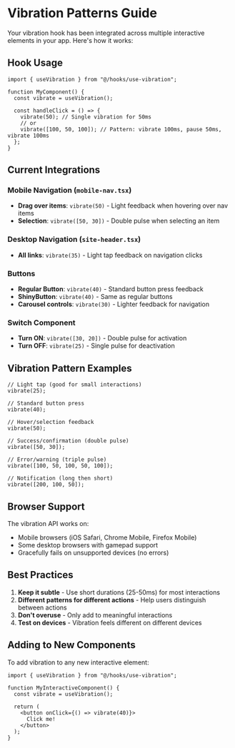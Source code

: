 # Vibration Patterns Guide

Your vibration hook has been integrated across multiple interactive elements in your app. Here's how it works:

## Hook Usage

```tsx
import { useVibration } from "@/hooks/use-vibration";

function MyComponent() {
  const vibrate = useVibration();
  
  const handleClick = () => {
    vibrate(50); // Single vibration for 50ms
    // or
    vibrate([100, 50, 100]); // Pattern: vibrate 100ms, pause 50ms, vibrate 100ms
  };
}
```

## Current Integrations

### Mobile Navigation (`mobile-nav.tsx`)
- **Drag over items**: `vibrate(50)` - Light feedback when hovering over nav items
- **Selection**: `vibrate([50, 30])` - Double pulse when selecting an item

### Desktop Navigation (`site-header.tsx`)
- **All links**: `vibrate(35)` - Light tap feedback on navigation clicks

### Buttons
- **Regular Button**: `vibrate(40)` - Standard button press feedback
- **ShinyButton**: `vibrate(40)` - Same as regular buttons
- **Carousel controls**: `vibrate(30)` - Lighter feedback for navigation

### Switch Component
- **Turn ON**: `vibrate([30, 20])` - Double pulse for activation
- **Turn OFF**: `vibrate(25)` - Single pulse for deactivation

## Vibration Pattern Examples

```tsx
// Light tap (good for small interactions)
vibrate(25);

// Standard button press
vibrate(40);

// Hover/selection feedback
vibrate(50);

// Success/confirmation (double pulse)
vibrate([50, 30]);

// Error/warning (triple pulse)
vibrate([100, 50, 100, 50, 100]);

// Notification (long then short)
vibrate([200, 100, 50]);
```

## Browser Support

The vibration API works on:
- Mobile browsers (iOS Safari, Chrome Mobile, Firefox Mobile)
- Some desktop browsers with gamepad support
- Gracefully fails on unsupported devices (no errors)

## Best Practices

1. **Keep it subtle** - Use short durations (25-50ms) for most interactions
2. **Different patterns for different actions** - Help users distinguish between actions
3. **Don't overuse** - Only add to meaningful interactions
4. **Test on devices** - Vibration feels different on different devices

## Adding to New Components

To add vibration to any new interactive element:

```tsx
import { useVibration } from "@/hooks/use-vibration";

function MyInteractiveComponent() {
  const vibrate = useVibration();
  
  return (
    <button onClick={() => vibrate(40)}>
      Click me!
    </button>
  );
}
```